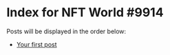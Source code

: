 # Index for NFT World #9914
Posts will be displayed in the order below:

- [Your first post](./001-first.md)

